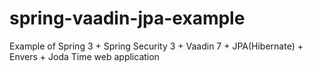 spring-vaadin-jpa-example
=========================

Example of Spring 3 + Spring Security 3 + Vaadin 7 + JPA(Hibernate) + Envers + Joda Time web application
